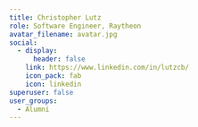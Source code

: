 ```yaml
---
title: Christopher Lutz
role: Software Engineer, Raytheon
avatar_filename: avatar.jpg
social:
  - display:
      header: false
    link: https://www.linkedin.com/in/lutzcb/
    icon_pack: fab
    icon: linkedin
superuser: false
user_groups:
  - Alumni
---
```

